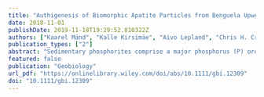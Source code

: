```yaml
---
title: "Authigenesis of Biomorphic Apatite Particles from Benguela Upwelling Zone Sediments off Namibia: The Role of Organic Matter in Sedimentary Apatite Nucleation and Growth"
date: 2018-11-01
publishDate: 2019-11-18T19:29:52.810322Z
authors: ["Kaarel Mänd", "Kalle Kirsimäe", "Aivo Lepland", "Chris H. Crosby", "Jake V. Bailey", "Kurt O. Konhauser", "Richard Wirth", "Anja Schreiber", "Kaarel Lumiste"]
publication_types: ["2"]
abstract: "Sedimentary phosphorites comprise a major phosphorus (P) ore, yet their formation remains poorly understood. Extant polyphosphate-metabolizing bacterial communities are known to act as bacterial phosphate-pumps, leading to episodically high dissolved phosphate concentrations in pore waters of organic-rich sediment. These conditions can promote the precipitation of amorphous precursor phases that are quickly converted to apatite—usually in carbonate fluorapatite form [Ca10(PO4,CO3)6F2-3]. To assess the mechanisms underpinning the nucleation and growth of sedimentary apatite, we sampled P-rich sediments from the Namibian shelf, a modern environment where phosphogenesis presently occurs. The P-rich fraction of the topmost centimetres of sediment mainly consists of pellets about 50–400 μm in size, which in turn are comprised of micron-sized apatite particles that are often arranged into radial structures with diameters ranging from 2 to 4 μm, and morphologies that range from rod-shapes to dumbbells to spheres that resemble laboratory-grown fluorapatite–gelatin nanocomposites known from double-diffusion experiments in organic matrices. The nucleation and growth of authigenic apatite on the Namibian shelf is likely analogous to these laboratory-produced precipitates, where organic macromolecules play a central role in apatite nucleation and growth. The high density of apatite nucleation sites within the pellets ($>$109 particles per cm3) suggests precipitation at high pore water phosphate concentrations that have been reported from the Namibian shelf and may be attributed to microbial phosphate pumping. The intimate association of organic material with the apatite could suggest a possible role of biological substrata, such as exopolymeric substances (EPS), in the nucleation of apatite precursors. Importantly, we do not observe any evidence that the apatite particles are actual phosphatized microbes, contradicting some earlier studies. Nevertheless, these results further evidence the potential importance of microbially derived (extracellular) organic matter as a template for phosphatic mineral nucleation in both recent and ancient phosphorites."
featured: false
publication: "Geobiology"
url_pdf: "https://onlinelibrary.wiley.com/doi/abs/10.1111/gbi.12309"
doi: "10.1111/gbi.12309"
---
```


